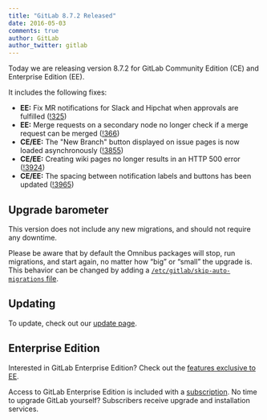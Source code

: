 ```yaml
---
title: "GitLab 8.7.2 Released"
date: 2016-05-03
comments: true
author: GitLab
author_twitter: gitlab
---
```


Today we are releasing version 8.7.2 for GitLab Community Edition (CE) and
Enterprise Edition (EE).

It includes the following fixes:

- **EE:** Fix MR notifications for Slack and Hipchat when approvals are fulfilled
  ([!325])
- **EE:** Merge requests on a secondary node no longer check if a merge request
  can be merged ([!366])
- **CE/EE:** The "New Branch" button displayed on issue pages is now loaded
  asynchronously ([!3855])
- **CE/EE:** Creating wiki pages no longer results in an HTTP 500 error
  ([!3924])
- **CE/EE:** The spacing between notification labels and buttons has been
  updated ([!3965])

<!-- more -->

## Upgrade barometer

This version does not include any new migrations, and should not require any
downtime.

Please be aware that by default the Omnibus packages will stop, run migrations,
and start again, no matter how “big” or “small” the upgrade is. This behavior
can be changed by adding a [`/etc/gitlab/skip-auto-migrations`
file](http://doc.gitlab.com/omnibus/update/README.html).

## Updating

To update, check out our [update page](https://about.gitlab.com/update).

## Enterprise Edition

Interested in GitLab Enterprise Edition? Check out the [features exclusive to
EE](http://about.gitlab.com/features/#enterprise).

Access to GitLab Enterprise Edition is included with a [subscription](http://www.gitlab.com/subscription/).
No time to upgrade GitLab yourself? Subscribers receive upgrade and installation
services.

[!3855]: https://gitlab.com/gitlab-org/gitlab-ce/merge_requests/3855
[!3924]: https://gitlab.com/gitlab-org/gitlab-ce/merge_requests/3924
[!3965]: https://gitlab.com/gitlab-org/gitlab-ce/merge_requests/3965
[!325]: https://gitlab.com/gitlab-org/gitlab-ee/merge_requests/325
[!366]: https://gitlab.com/gitlab-org/gitlab-ee/merge_requests/366
